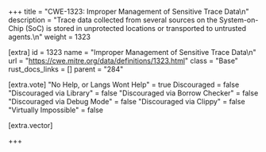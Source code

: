 +++
title = "CWE-1323: Improper Management of Sensitive Trace Data\n"
description = "Trace data collected from several sources on the System-on-Chip (SoC) is stored in unprotected locations or transported to untrusted agents.\n"
weight = 1323

[extra]
id = 1323
name = "Improper Management of Sensitive Trace Data\n"
url = "https://cwe.mitre.org/data/definitions/1323.html"
class = "Base"
rust_docs_links = []
parent = "284"

[extra.vote]
"No Help, or Langs Wont Help" = true
Discouraged = false
"Discouraged via Library" = false
"Discouraged via Borrow Checker" = false
"Discouraged via Debug Mode" = false
"Discouraged via Clippy" = false
"Virtually Impossible" = false

[extra.vector]

+++